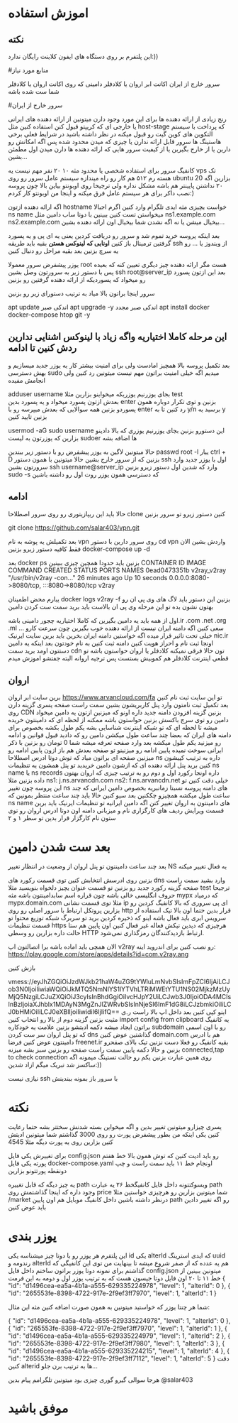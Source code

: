 # اموزش استفاده

## نکته
این پلتفرم بر روی دستگاه های ایفون کلاینت رایگان ندارد:))

#منابع مورد نیاز

سرور خارج از ایران
اکانت ابر اروان یا کلادفلر
دامینی که روی اکانت اروان یا کلادفلر شما ست شده باشه

#سرور خارج از ایران

رنج زیادی از ارائه دهنده ها برای این مورد وجود دارن میتونین از ارائه دهنده های ایرانی یا خارجی ای که کریپتو قبول کنن استفاده کنین مثل host-stage که پرداخت با سیستم التکوین های کوین گیت رو قبول میکنه
در نظر داشته باشید در شرایط فعلی برخی هاستینگ ها سرور قابل ارائه ندارن یا چیزی که میدن محدود شده پس اگه امکانش رو دارین یا از خارج بگیرین یا از کیفیت سرور هایی که ارائه دهنده ها دارن میدن اول مطمئن بشین...

کانفیگ سرور برای استفاده شخصی یا محدود مثه ۱۰ ۲۰ نفر مهم نیست یه vps تک هسته رم ۵۱۲ هم کار رو راه میندازه 
سیستم عامل سرور رو روی ubuntu 20 بزارین
اگه ۲۰ نداشتن پایینتر هم باشه مشکل نداره ولی ترجیحا روی اوبونتو بیاین بالا چون پروسه نصب داکر برای هر سیستم عامل فرق میکنه و اینجا من اوبونتو کار کردم:)

اگه ارائه دهنده ازتون hostname خواست یچیزی مثه ایدی تلگرام وارد کنین
اگرم اجبالا ns name  میخواستن تست کنین ببینین با دوتا ساب دامین مثل
ns1.example.com
ns2.example.com بیخیال میشن یا نه اگه نشدن شما بیخیال اون ارائه دهنده بشین...


بعد اینکه پروسه خرید تموم شد و سرور رو دریافت کردین یعنی یه ای پی و یه پسورد گرفتین ترمینال باز کنین **اونایی که لینوکس هستن** بقیه باید طریقه ssh  از ویندوز یا ... رو یه سرچ بزنین بعد بقیه مراحل رو دنبال کنین

یوزر پیشفرض سرور معمولا root هست مگر ارائه دهنده چیز دیگری تعیین کنه که بعیده
پس با دستور زیر به سرورتون وصل بشین
ssh root@server_ip
بعد این ازتون پسورد رو میخواد که پسوردیکه از ارائه دهنده گرفتین رو بزنین

سرور اینجا براتون بالا میاد به ترتیب دستورای زیر رو بزنین

apt update
اندکی صبر
apt upgrade -y
اندکی صبر مجدد
apt install docker docker-compose htop git -y

##  این مرحله کاملا اختیاریه واگه زیاد با لینوکس اشنایی ندارین ردش کنین تا ادامه
بعد تکمیل پروسه بالا همچیز امادست ولی برای امنیت بیشتر کار یه یوزر جدید میسازیم و بهش دسترسی sudo میدیم 
اگه خیلی امنیت براتون مهم نیست میتونین رد کنین ولی انجامش مفیده

adduser username
بجای یوزرنیم یوزریکه میخواینو بزارین مثلا test  
بعدش ازتون پسورد میخواد و یه پسورد بدین enter بزنین و توی تکرار دوباره همون پسوردو بزنین همه سوالایی که بعدش میپرسه رو با enter رد کنین تا به y/n برسید یه y بزنین تایید کنین

usermod -aG sudo username
این دستورو بزنین بجای یوزرنیم یوزری که بالا دادینو بزارین که یوزرتون به لیست sudoer ها اضافه بشه

حالا میتونین لاگین به یوزر پیشفرض رو با دستور زیر ببندین
passwd root -l
یبار  ctrl + D بزنین که از سرور خارج بشین
حالا میتونین با همون دستور ssh اول با یوزر جدید وارد سرورتون بشین
ssh username@server_ip
وارد که شدین اول دستور زیرو بزنین
sudo -s که دسترسی همون یوزر روت اول رو داشته باشین


## ادامه
حالا باید این ریپازیتوری رو روی سرور اصطلاحا clone کنین
دستور زیرو تو سرور بزنین

git clone https://github.com/salar403/vpn.git

بعد تکمیلش یه پوشه به نام vpn روی سرور دارین
با دستور  cd vpn واردش بشین
الان فقط کافیه دستور زیرو بزنین
docker-compose up -d

بعد docker ps بزنین
باید  حدودا همچین چیزی ببینین
CONTAINER ID   IMAGE                                                      COMMAND                  CREATED          STATUS          PORTS                                           NAMES
0ead0473351b   v2ray_v2ray                                              "/usr/bin/v2ray -con…"   26 minutes ago   Up 10 seconds   0.0.0.0:8080->8080/tcp, :::8080->8080/tcp       v2ray

یبارم محض اطمینان docker logs v2ray -f بزنین
این دستور باید لاگ های وی پی ان رو بهتون نشون بده تو این مرحله وی پی ان بالاست باید برید سمت ست کردن دامین

اول از همه باید یه دامین بگیرین که کاملا اختیاریه چجور دامینی باشه.ir .com .net .org .ml ...
سعی کنین اگه دامنه ایران نیست از ارائه دهنده خوب بگیرین چون سرعت کارو خیلی تحت تاثیر قرار میده
اگه خواستین دامنه ایران بخرین باید برین سایت ایرنیک
nic.ir اونجا ثبت نام و احراز هویت کنین دامنه ثبت کنین به نام خودتون
بعد اینکه یه دامین دستتون اومد برید سمت cdn تون حالا فرقی نمیکنه کلادفلر یا اروان
حواستون باشه تو قطعی اینترنت کلادفلر هم کموبیش بستست پس ترجیه اروانه البته جفتشو اموزش میدم

## اروان
برین سایت ابر اروان 
https://www.arvancloud.com/fa
تو این سایت ثبت نام کنین
بعد تکمیل ثبت نامتون وارد پنل کاربریشون بشین سمت راست صفحه یسری گزینه دارن روی CDN بزنین
گزینه افزودن دامنه جدید داره 
اونو که میزنین ازتون یه دامین میخواد دامین رو توی سرچ باکسش بزنین
حواستون باشه ممکنه از لحظه ای که دامینتون خریده میشه تا لحظه ای که تو شبکه اینترنت شناسایی بشه یکم طول بکشه بخصوص برای دامنه های ایران که بعضا چند ساعت طول میکشن
دامین رو که دادید قبول قوانین و ادامه رو میزنید
یکم طول میکشه بعد وارد صفحه تعرفه میشه شما 0 تومان رو بزنین با ذکر ایرانی سوخت نمیده
پایین ادامه رو میزنینو تو صفحه بعدش هم باز ازون پایین ادامه رو میزنین
صفحه ای براتون میاد که توش دوتا ادرس اصطلاحا ns  داره 
به ترتیب کپیشون کنین برید پنل ارائه دهنده ای که ازشون دامین خریدید 
تو پنل همشون یه تنظیمات ns name یا ns records داره
اونجا رکورد اول و دوم رو به ترتیب چیزی که اروان بهتون داده بزنین 
مثلا 
ns1: j.ns.arvancdn.com
ns2: f.ns.arvancdn.net
خیلی دقت کنین تو این پروسه چون تغییر ns های دامنه پروسه نسبتا زمانبریه بخصوص دامین ایرانی که چند ساعت طول میکشه
همچیزو چککنین بعد سیو کنین حالا باید چند ساعت منتظر بمونین که ns name  های دامینتون به اروان تغییر کنن
اگه دامین ایرانیه تو تنظیمات ایرنیک باید برین قسمت ویرایش ردیف های کارگزاری نام و میزبانی دامنه
اون دوتا ادرس اروان رو توی ستون نام کارگزار قرار بدین تو سطر ۱ و ۲

# بعد ست شدن دامین
بعد چند ساعت دامینتون تو پنل اروان از وضعیت در انتظار تغییر NS به فعال تغییر میکنه

بزنین روی ادرسش انتخابش کنین توی قسمت  رکورد های dns وارد بشید سمت راست صفحه
گزینه رکورد جدید رو بزنین تو قسمت عنوان یچیز دلخواه بنویسید مثلا  test
ترجیحا حروف انگلیسی خالی باشه چون قراره اسم سابدامینتون باشه مثه 
mypx
که درمیاد mypx.domain.com مثلا
توی قسمت نشانی ip ای پی سروری که بالا کانفیگ کردین رو بزارین
پروتکل ارتباط با سرور اصلی رو روی http قرار بدین
حتما اون بالا تیک استفاده از سرویس ابری باید فعال باشه
اینو که ذخیره کردین برید تو سربرگ شبکه توزیع محتوا 
تو قسمت تنظیمات https هرچیزی که دیدین تیکش فعاله غیر فعال کنین اون پایین هم ستا حالت داره بزارین رو وسطی
HTTP
ارتباط بازدیدکنندگان رمزگذاری نمی‌شود.

الان همچی باید اماده باشه برا اتصالتون 
اپ v2ray رو نصب کنین برای اندروید اینه:
https://play.google.com/store/apps/details?id=com.v2ray.ang

بازش کنین 

vmess://eyJhZGQiOiJzdWJkb21haW4uZG9tYWluLmNvbSIsImFpZCI6IjAiLCJob3N0IjoiIiwiaWQiOiJkMTQ5NmNlYS1lYTVhLTRiMWEtYTU1NS02MjkzMzUyMjQ5NzgiLCJuZXQiOiJ3cyIsInBhdGgiOiIvcHJpY2UiLCJwb3J0IjoiODA4MCIsInBzIjoiaXJhblx1MDAyN3MgZnJlZWRvbSIsInNjeSI6ImF1dG8iLCJzbmkiOiIiLCJ0bHMiOiIiLCJ0eXBlIjoiIiwidiI6IjIifQ==
اینو کپی کنین بعد داخل اپ بالا راست ر.ی مثبت  بزنین گزینه دوم از بالا رو انتخاب کنین
import config from clipboard
یه کانفیگ براتون ایجاد میشه دکمه ادیتشو بزنین علامت یه خودکاره
subdomain رو با اون اسمی که تو پنل اروان سر ست کردن dns گذاشتین عوض کنین
domain.com  هم با ادرس دامینتون عوض کنین فرضا freenet.ir
بقیه کانفیگ رو فعلا دست نزنین تیک بالای صفحرو بزنین و حالا دکمه پایین سمت راست صفحه رو بزنین سبز بشه
میزنه connected,tap to check connection
روی همین عبارت بزنین یکم رو حالت تستینگ میمونه اگه ساکسز شد تبریک میگم ازاد شدین:))

نیازی نیست ssh با سرور باز بمونه ببندینش 



# نکته
یسری چیزارو میتونین تغییر بدین و اگه میخواین بسته شدنش سختتر بشه حتما رعایت کنین
یکی اینکه من بطور پیشفرض پورت رو روی 3000 گذاشتم شما میتونین ادیتش کنین بزارین روی یه پورت دیگه مثلا 4545

برای تغییرش یکی فایل config.json رو باید ادیت کنین که توش همون بالا خط هفتم پورته
یکی فایل docker-compose.yaml
اونجام خط ۱۱ باید سمت راست و چپ دونقطه پورتتونو بزارین 

یه چیز دیگه که قابل تغییره path  وبسوکتتونه
داخل فایل کانفیگخط ۲۶ یه عبارت path  وجود داره که اینجا گذاشتمش روی price
شما میتونین بزارین رو هرچیزی خواستین مثلا /market
درنظر داشته باشین داخل کانفیگ موبایل هم اون پایین path رو اگه تغییر دادین باید عوض کنین

# یوزر بندی

این پلتفرم هر یوزر رو با دوتا چیز میشناسه یکی id یکی alterId
که ایدی استرینگ uuid رندومه
و alterId هم یه عدده که از صفر شروع میشه تا بینهایت
من توی این کانفیگی که گذاشتم برای نمونه دوتا یوزر براتون ساختم داخل فایل config.json میتونین ببینین
از خط ۱۱ تا ۲۰ اون فایل دوتا جیسون هست که به ترتیب یوزر اول و دومه به این فرمت
{
    "id": "d1496cea-ea5a-4b1a-a555-629335224978",
    "level": 1,
    "alterId": 0
},
{
    "id": "265553fe-8398-4722-917e-2f9ef3ff7970",
    "level": 1,
    "alterId": 1
}


شما هر چنتا یوزر که خواستید میتونین به همون صورت اضافه کنین مثه این مثال:

{
    "id": "d1496cea-ea5a-4b1a-a555-629335224978",
    "level": 1,
    "alterId": 0
},
{
    "id": "265553fe-8398-4722-917e-2f9ef3ff7970",
    "level": 1,
    "alterId": 1
},
{
    "id": "d1496cea-ea5a-4b1a-a555-629335224979",
    "level": 1,
    "alterId": 2
},
{
    "id": "265553fe-8398-4722-917e-2f9ef3ff7980",
    "level": 1,
    "alterId": 3
},
{
    "id": "d1496cea-ea5a-4b1a-a555-629335224215",
    "level": 1,
    "alterId": 4
},
{
    "id": "265553fe-8398-4722-917e-2f9ef3ff7112",
    "level": 1,
    "alterId": 5
}
دقت کنین alterid ها به ترتیب برن جلو...

هرجا سوالی گیرو گوری چیزی بود میتونین تلگرامم پیام بدین   @salar403
# موفق باشید